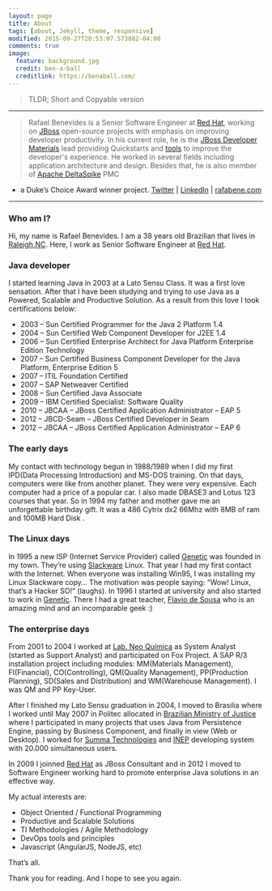 ```yaml
---
layout: page
title: About
tags: [about, Jekyll, theme, responsive]
modified: 2015-09-27T20:53:07.573882-04:00
comments: true
image:
  feature: background.jpg
  credit: ben-a-ball
  creditlink: https://benaball.com/
---
```


> TLDR; Short and Copyable version
--------------------------------
> Rafael Benevides is a Senior Software Engineer at [Red Hat](http://www.redhat.com),
working on [JBoss](http://www.jboss.org) open-source projects with emphasis
on improving developer productivity. In his current role, he is the
[JBoss Developer Materials](www.jboss.org/developer-materials/)
lead providing Quickstarts and [tools](https://github.com/rafabene) to improve
the developer's experience. He worked in several fields including application
architecture and design. Besides that, he is also member
of [Apache DeltaSpike](http://deltaspike.apache.org) PMC
- a Duke’s Choice Award winner project.
[Twitter](http://twitter.com/rafabene)
| [LinkedIn](https://www.linkedin.com/in/rafaelbenevides)
| [rafabene.com](http://rafabene.com)

<hr>

### Who am I?

Hi, my name is Rafael Benevides. I am a 38 years old Brazilian that lives in [Raleigh,NC](https://www.google.com/maps/place/Raleigh,+NC/). Here, I work as Senior Software Engineer at [Red Hat](http://www.redhat.com).

### Java developer
I started learning Java in 2003 at a Lato Sensu Class. It was a first love sensation. After that I have been studying and trying to use Java as a Powered, Scalable and Productive Solution. As a result from this love I took certifications below:

- 2003 – Sun Certified Programmer for the Java 2 Platform 1.4
- 2004 – Sun Certified Web Component Developer for J2EE 1.4
- 2006 – Sun Certified Enterprise Architect for Java Platform Enterprise Edition Technology
- 2007 – Sun Certified Business Component Developer for the Java Platform, Enterprise Edition 5
- 2007 – ITIL Foundation Certified
- 2007 – SAP Netweaver Certified
- 2008 – Sun Certified Java Associate
- 2009 – IBM Certified Specialist: Software Quality
- 2010 – JBCAA – JBoss Certified Application Administrator – EAP 5
- 2012 – JBCD-Seam – JBoss Certified Developer in Seam
- 2012 – JBCAA – JBoss Certified Application Administrator – EAP 6

### The early days

My contact with technology begun in 1988/1989 when I did my first IPD(Data Processing Introduction) and MS-DOS training. On that days, computers were like from another planet. They were very expensive. Each computer had a price of a popular car. I also made DBASE3 and Lotus 123 courses that year. So in 1994 my father and mother gave me an unforgettable birthday gift. It was a 486 Cytrix dx2 66Mhz with 8MB of ram and 100MB Hard Disk .

### The Linux days

In 1995 a new ISP (Internet Service Provider) called [Genetic](http://www.genetic.com.br/) was founded in my town. They’re using [Slackware](http://www.slackware.com/) Linux. That year I had my first contact with the Internet. When everyone was installing Win95, I was installing my Linux Slackware copy… The motivation was people saying: “Wow! Linux, that’s a Hacker SO!” (laughs). In 1996 I started at university and also started to work in [Genetic](http://www.genetic.com.br/). There I had a great teacher, [Flavio de Sousa](http://flaviodesousa.com/) who is an amazing mind and an incomparable geek :)

### The enterprise days
From 2001 to 2004 I worked at [Lab. Neo Química](http://www.neoquimica.com.br/) as System Analyst (started as Support Analyst) and participated on Fox Project. A SAP R/3 installation project including modules: MM(Materials Management), FI(Financial), CO(Controlling), QM(Quality Management), PP(Production Planning), SD(Sales and Distribution) and WM(Warehouse Management). I was QM and PP Key-User.

After I finished my Lato Sensu graduation in 2004, I moved to Brasilia where I worked until May 2007 in Politec allocated in [Brazilian Ministry of Justice](http://www.justica.gov.br/) where I participated in many projects that uses Java from Persistence Engine, passing by Business Component, and finally in view (Web or Desktop).
I worked for [Summa Technologies](http://www.summa-tech.com/) and [INEP](http://www.inep.gov.br/) developing system with 20.000 simultaneous users.

In 2009 I joinned [Red Hat](http://www.redhat.com/en) as JBoss Consultant and in 2012 I moved to Software Engineer working hard to promote enterprise Java solutions in an effective way.

My actual interests are:

- Object Oriented / Functional Programming
- Productive and Scalable Solutions
- TI Methodologies / Agile Methodology
- DevOps tools and principles
- Javascript (AngularJS, NodeJS, etc)

That’s all.

Thank you for reading. And I hope to see you again.
